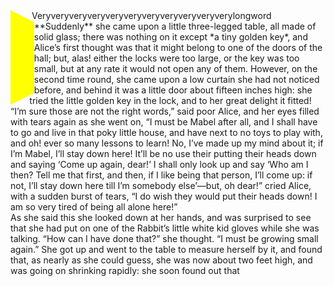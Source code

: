 
<head>
<meta charset='UTF-8'>
<script src='/browserified/mudom.js'></script>
<script src='./mudom2.js'></script>
<link rel=stylesheet href='./reset.css'>
<link rel=stylesheet href='./printing-page-demo.css'>

<style>

.line {
  display:                inline-block;
  width:                  100%;
  text-align-last:        justify; }
.line[first]               { letter-spacing:  0.1px; }
.line:nth-last-of-type(2n+1) { background-color:  skyblue; }
.line[first]               { color:  green; }
.line[last]                {
  color:                  red;
  text-align:             center;
  text-align-last:        center; }
.line[index="5"]           { color:  blue; }
/*div .line:nth-of-type(-n+2)    { color:  #f00; }*/


pusher {
  display:                block;
  float:                  left;
  clear:                  both;
  --path:
    0mm   0mm,
    10mm  5mm,
    10mm  10mm,
    10mm  15mm,
    10mm  20mm,
    10mm  25mm,
    10mm  30mm,
    10mm  35mm,
    0mm  40mm;
  shape-outside:          polygon( var(--path) );
  clip-path:              polygon( var(--path) );
  background-color:       yellow;
  height:                 80mm;
  width:                  80mm;
  outline:                1px dotted blue; }


</style>


</head>

<div class=tracker>
<pusher></pusher>
<div data-lining>Very&shy;very&shy;very&shy;very&shy;very&shy;very&shy;very&shy;very&shy;very&shy;very&shy;very&shy;long&shy;word **Suddenly** she came upon a little three-legged table, all made of solid glass; there was nothing on it except *a tiny golden key*, and Alice’s first thought was that it might belong to one of the doors of the hall; but, alas! either the locks were too large, or the key was too small, but at any rate it would not open any of them. However, on the second time round, she came upon a low curtain she had not noticed before, and behind it was a little door about fifteen inches high: she tried the little golden key in the lock, and to her great delight it fitted!</div>
<div data-lining>“I’m sure those are not the right words,” said poor Alice, and her eyes filled with tears again as she went on, “I must be Mabel after all, and I shall have to go and live in that poky little house, and have next to no toys to play with, and oh! ever so many lessons to learn! No, I’ve made up my mind about it; if I’m Mabel, I’ll stay down here! It’ll be no use their putting their heads down and saying ‘Come up again, dear!’ I shall only look up and say ‘Who am I then? Tell me that first, and then, if I like being that person, I’ll come up: if not, I’ll stay down here till I’m somebody else’—but, oh dear!” cried Alice, with a sudden burst of tears, “I do wish they would put their heads down! I am so very tired of being all alone here!”</div>
<div data-lining>As she said this she looked down at her hands, and was surprised to see that she had put on one of the Rabbit’s little white kid gloves while she was talking. “How can I have done that?” she thought. “I must be growing small again.” She got up and went to the table to measure herself by it, and found that, as nearly as she could guess, she was now about two feet high, and was going on shrinking rapidly: she soon found out that</div>
</div>



